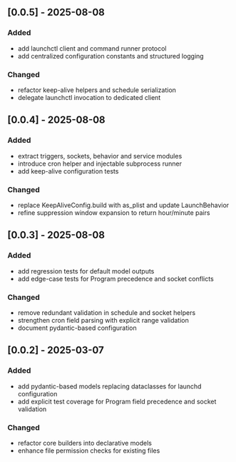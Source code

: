 ## [0.0.5] - 2025-08-08

### Added
- add launchctl client and command runner protocol
- add centralized configuration constants and structured logging

### Changed
- refactor keep-alive helpers and schedule serialization
- delegate launchctl invocation to dedicated client

## [0.0.4] - 2025-08-08

### Added
- extract triggers, sockets, behavior and service modules
- introduce cron helper and injectable subprocess runner
- add keep-alive configuration tests

### Changed
- replace KeepAliveConfig.build with as_plist and update LaunchBehavior
- refine suppression window expansion to return hour/minute pairs

## [0.0.3] - 2025-08-08

### Added
- add regression tests for default model outputs
- add edge-case tests for Program precedence and socket conflicts

### Changed
- remove redundant validation in schedule and socket helpers
- strengthen cron field parsing with explicit range validation
- document pydantic-based configuration

## [0.0.2] - 2025-03-07

### Added
- add pydantic-based models replacing dataclasses for launchd configuration
- add explicit test coverage for Program field precedence and socket validation

### Changed
- refactor core builders into declarative models
- enhance file permission checks for existing files

